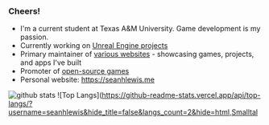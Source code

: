 ### Cheers!

- I'm a current student at Texas A&M University. Game development is my passion.
- Currently working on [Unreal Engine projects]()
- Primary maintainer of [various websites]() - showcasing games, projects, and apps I've built
- Promoter of [open-source games]()
- Personal website: https://seanhlewis.me


![github stats](https://github-readme-stats.vercel.app/api?username=seanhlewis&show_icons=true&icon_color=&text_color=&bg_color=&hide_title=true)
![Top Langs](https://github-readme-stats.vercel.app/api/top-langs/?username=seanhlewis&hide_title=false&langs_count=2&hide=html,Smalltal
